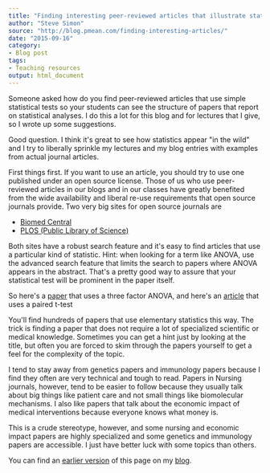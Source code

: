```yaml
---
title: "Finding interesting peer-reviewed articles that illustrate statistical tests"
author: "Steve Simon"
source: "http://blog.pmean.com/finding-interesting-articles/"
date: "2015-09-16"
category:
- Blog post
tags:
- Teaching resources
output: html_document
---
```


Someone asked how do you find peer-reviewed articles that use simple statistical tests so your students can see the structure of papers that report on statistical analyses. I do this a lot for this blog and for lectures that I give, so I wrote up some suggestions.

<!---More--->

Good question. I think it's great to see how statistics appear "in the wild" and I try to liberally sprinkle my lectures and my blog entries with examples from actual journal articles.

First things first. If you want to use an article, you should try to use one published under an open source license. Those of us who use peer-reviewed articles in our blogs and in our classes have greatly benefited from the wide availability and liberal re-use requirements that open source journals provide. Two very big sites for open source journals are

+ [Biomed Central][bio1]
+ [PLOS (Public Library of Science)][plo1]

Both sites have a robust search feature and it's easy to find articles that use a particular kind of statistic. Hint: when looking for a term like ANOVA, use the advanced search feature that limits the search to papers where ANOVA appears in the abstract. That's a pretty good way to assure that your statistical test will be prominent in the paper itself.

So here's a [paper][thr1] that uses a three factor ANOVA, and here's an [article][pai1] that uses a paired t-test


You'll find hundreds of papers that use elementary statistics this way. The trick is finding a paper that does not require a lot of specialized scientific or medical knowledge. Sometimes you can get a hint just by looking at the title, but often you are forced to skim through the papers yourself to get a feel for the complexity of the topic.

I tend to stay away from genetics papers and immunology papers because I find they often are very technical and tough to read. Papers in Nursing journals, however, tend to be easier to follow because they usually talk about big things like patient care and not small things like biomolecular mechanisms. I also like papers that talk about the economic impact of medical interventions because everyone knows what money is.

This is a crude stereotype, however, and some nursing and economic impact papers are highly specialized and some genetics and immunology papers are accessible. I just have better luck with some topics than others.

You can find an [earlier version][sim1] of this page on my [blog][sim2].

[sim1]: http://blog.pmean.com/finding-interesting-articles/
[sim2]: http://blog.pmean.com

[bio1]: http://www.biomedcentral.com/>
[pai1]: http://bmchealthservres.biomedcentral.com/articles/10.1186/s12913-015-1039-1
[plo1]: https://www.plos.org/
[thr1]: http://journals.plos.org/plosone/article?id=10.1371/journal.pone.0134447



